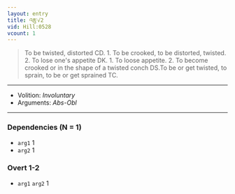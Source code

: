 ```yaml
---
layout: entry
title: འཆུ་√2
vid: Hill:0528
vcount: 1
---
```

> To be twisted, distorted CD\. 1\. To be crooked, to be distorted, twisted\. 2\. To lose one's appetite DK\. 1\. To loose appetite\. 2\. To become crooked or in the shape of a twisted conch DS\.To be or get twisted, to sprain, to be or get sprained TC\.

---
* Volition: _Involuntary_
* Arguments: _Abs-Obl_

---

### Dependencies (N = 1)
* `arg1` 1
* `arg2` 1


### Overt 1-2
* `arg1` `arg2` 1
